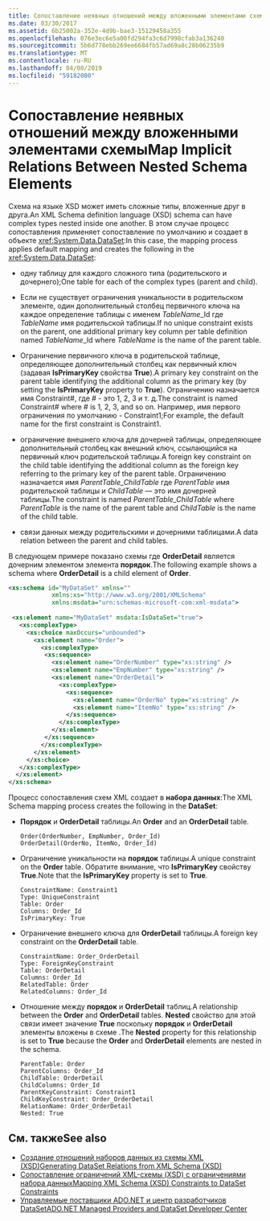 ```yaml
---
title: Сопоставление неявных отношений между вложенными элементами схемы
ms.date: 03/30/2017
ms.assetid: 6b25002a-352e-4d9b-bae3-15129458a355
ms.openlocfilehash: 076e3ec6e5a00fd294fa3c6d7998cfab3a136240
ms.sourcegitcommit: 5b6d778ebb269ee6684fb57ad69a8c28b06235b9
ms.translationtype: MT
ms.contentlocale: ru-RU
ms.lasthandoff: 04/08/2019
ms.locfileid: "59182080"
---
```

# <a name="map-implicit-relations-between-nested-schema-elements"></a><span data-ttu-id="6050a-102">Сопоставление неявных отношений между вложенными элементами схемы</span><span class="sxs-lookup"><span data-stu-id="6050a-102">Map Implicit Relations Between Nested Schema Elements</span></span>
<span data-ttu-id="6050a-103">Схема на языке XSD может иметь сложные типы, вложенные друг в друга.</span><span class="sxs-lookup"><span data-stu-id="6050a-103">An XML Schema definition language (XSD) schema can have complex types nested inside one another.</span></span> <span data-ttu-id="6050a-104">В этом случае процесс сопоставления применяет сопоставление по умолчанию и создает в объекте <xref:System.Data.DataSet>:</span><span class="sxs-lookup"><span data-stu-id="6050a-104">In this case, the mapping process applies default mapping and creates the following in the <xref:System.Data.DataSet>:</span></span>  
  
-   <span data-ttu-id="6050a-105">одну таблицу для каждого сложного типа (родительского и дочернего);</span><span class="sxs-lookup"><span data-stu-id="6050a-105">One table for each of the complex types (parent and child).</span></span>  
  
-   <span data-ttu-id="6050a-106">Если не существует ограничения уникальности в родительском элементе, один дополнительный столбец первичного ключа на каждое определение таблицы с именем *TableName*_Id где *TableName* имя родительской таблицы.</span><span class="sxs-lookup"><span data-stu-id="6050a-106">If no unique constraint exists on the parent, one additional primary key column per table definition named *TableName*_Id where *TableName* is the name of the parent table.</span></span>  
  
-   <span data-ttu-id="6050a-107">Ограничение первичного ключа в родительской таблице, определяющее дополнительный столбец как первичный ключ (задавая **IsPrimaryKey** свойства **True**).</span><span class="sxs-lookup"><span data-stu-id="6050a-107">A primary key constraint on the parent table identifying the additional column as the primary key (by setting the **IsPrimaryKey** property to **True**).</span></span> <span data-ttu-id="6050a-108">Ограничению назначается имя Constraint\#, где \# - это 1, 2, 3 и т. д.</span><span class="sxs-lookup"><span data-stu-id="6050a-108">The constraint is named Constraint\# where \# is 1, 2, 3, and so on.</span></span> <span data-ttu-id="6050a-109">Например, имя первого ограничения по умолчанию - Constraint1;</span><span class="sxs-lookup"><span data-stu-id="6050a-109">For example, the default name for the first constraint is Constraint1.</span></span>  
  
-   <span data-ttu-id="6050a-110">ограничение внешнего ключа для дочерней таблицы, определяющее дополнительный столбец как внешний ключ, ссылающийся на первичный ключ родительской таблицы.</span><span class="sxs-lookup"><span data-stu-id="6050a-110">A foreign key constraint on the child table identifying the additional column as the foreign key referring to the primary key of the parent table.</span></span> <span data-ttu-id="6050a-111">Ограничению назначается имя *ParentTable_ChildTable* где *ParentTable* имя родительской таблицы и *ChildTable* — это имя дочерней таблицы.</span><span class="sxs-lookup"><span data-stu-id="6050a-111">The constraint is named *ParentTable_ChildTable* where *ParentTable* is the name of the parent table and *ChildTable* is the name of the child table.</span></span>  
  
-   <span data-ttu-id="6050a-112">связи данных между родительскими и дочерними таблицами.</span><span class="sxs-lookup"><span data-stu-id="6050a-112">A data relation between the parent and child tables.</span></span>  
  
 <span data-ttu-id="6050a-113">В следующем примере показано схемы где **OrderDetail** является дочерним элементом элемента **порядок**.</span><span class="sxs-lookup"><span data-stu-id="6050a-113">The following example shows a schema where **OrderDetail** is a child element of **Order**.</span></span>  
  
```xml  
<xs:schema id="MyDataSet" xmlns=""   
            xmlns:xs="http://www.w3.org/2001/XMLSchema"   
            xmlns:msdata="urn:schemas-microsoft-com:xml-msdata">  
  
 <xs:element name="MyDataSet" msdata:IsDataSet="true">  
   <xs:complexType>  
     <xs:choice maxOccurs="unbounded">  
       <xs:element name="Order">  
         <xs:complexType>  
          <xs:sequence>  
            <xs:element name="OrderNumber" type="xs:string" />  
            <xs:element name="EmpNumber" type="xs:string" />  
            <xs:element name="OrderDetail">  
              <xs:complexType>  
                <xs:sequence>  
                  <xs:element name="OrderNo" type="xs:string" />  
                  <xs:element name="ItemNo" type="xs:string" />  
                </xs:sequence>  
              </xs:complexType>  
            </xs:element>  
          </xs:sequence>  
         </xs:complexType>  
       </xs:element>  
     </xs:choice>  
   </xs:complexType>  
  </xs:element>  
</xs:schema>  
```  
  
 <span data-ttu-id="6050a-114">Процесс сопоставления схем XML создает в **набора данных**:</span><span class="sxs-lookup"><span data-stu-id="6050a-114">The XML Schema mapping process creates the following in the **DataSet**:</span></span>  
  
-   <span data-ttu-id="6050a-115">**Порядок** и **OrderDetail** таблицы.</span><span class="sxs-lookup"><span data-stu-id="6050a-115">An **Order** and an **OrderDetail** table.</span></span>  
  
    ```  
    Order(OrderNumber, EmpNumber, Order_Id)  
    OrderDetail(OrderNo, ItemNo, Order_Id)  
    ```  
  
-   <span data-ttu-id="6050a-116">Ограничение уникальности на **порядок** таблицы.</span><span class="sxs-lookup"><span data-stu-id="6050a-116">A unique constraint on the **Order** table.</span></span> <span data-ttu-id="6050a-117">Обратите внимание, что **IsPrimaryKey** свойству **True**.</span><span class="sxs-lookup"><span data-stu-id="6050a-117">Note that the **IsPrimaryKey** property is set to **True**.</span></span>  
  
    ```  
    ConstraintName: Constraint1  
    Type: UniqueConstraint  
    Table: Order  
    Columns: Order_Id   
    IsPrimaryKey: True  
    ```  
  
-   <span data-ttu-id="6050a-118">Ограничение внешнего ключа для **OrderDetail** таблицы.</span><span class="sxs-lookup"><span data-stu-id="6050a-118">A foreign key constraint on the **OrderDetail** table.</span></span>  
  
    ```  
    ConstraintName: Order_OrderDetail  
    Type: ForeignKeyConstraint  
    Table: OrderDetail  
    Columns: Order_Id   
    RelatedTable: Order  
    RelatedColumns: Order_Id   
    ```  
  
-   <span data-ttu-id="6050a-119">Отношение между **порядок** и **OrderDetail** таблиц.</span><span class="sxs-lookup"><span data-stu-id="6050a-119">A relationship between the **Order** and **OrderDetail** tables.</span></span> <span data-ttu-id="6050a-120">**Nested** свойство для этой связи имеет значение **True** поскольку **порядок** и **OrderDetail** элементы вложены в схеме .</span><span class="sxs-lookup"><span data-stu-id="6050a-120">The **Nested** property for this relationship is set to **True** because the **Order** and **OrderDetail** elements are nested in the schema.</span></span>  
  
    ```  
    ParentTable: Order  
    ParentColumns: Order_Id   
    ChildTable: OrderDetail  
    ChildColumns: Order_Id   
    ParentKeyConstraint: Constraint1  
    ChildKeyConstraint: Order_OrderDetail  
    RelationName: Order_OrderDetail  
    Nested: True  
    ```  
  
## <a name="see-also"></a><span data-ttu-id="6050a-121">См. также</span><span class="sxs-lookup"><span data-stu-id="6050a-121">See also</span></span>

- [<span data-ttu-id="6050a-122">Создание отношений наборов данных из схемы XML (XSD)</span><span class="sxs-lookup"><span data-stu-id="6050a-122">Generating DataSet Relations from XML Schema (XSD)</span></span>](../../../../../docs/framework/data/adonet/dataset-datatable-dataview/generating-dataset-relations-from-xml-schema-xsd.md)
- [<span data-ttu-id="6050a-123">Сопоставление ограничений XML-схемы (XSD) с ограничениями набора данных</span><span class="sxs-lookup"><span data-stu-id="6050a-123">Mapping XML Schema (XSD) Constraints to DataSet Constraints</span></span>](../../../../../docs/framework/data/adonet/dataset-datatable-dataview/mapping-xml-schema-xsd-constraints-to-dataset-constraints.md)
- [<span data-ttu-id="6050a-124">Управляемые поставщики ADO.NET и центр разработчиков DataSet</span><span class="sxs-lookup"><span data-stu-id="6050a-124">ADO.NET Managed Providers and DataSet Developer Center</span></span>](https://go.microsoft.com/fwlink/?LinkId=217917)
